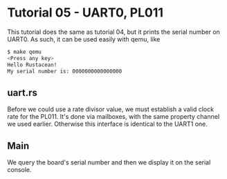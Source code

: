 Tutorial 05 - UART0, PL011
==========================

This tutorial does the same as tutorial 04, but it prints the serial number on UART0. As such, it can be used
easily with qemu, like

```sh
$ make qemu
<Press any key>
Hello Rustacean!
My serial number is: 0000000000000000
```

uart.rs
--------------

Before we could use a rate divisor value, we must establish a valid clock rate for the PL011. It's done
via mailboxes, with the same property channel we used earlier. Otherwise this interface is identical to the
UART1 one.

Main
----

We query the board's serial number and then we display it on the serial console.
